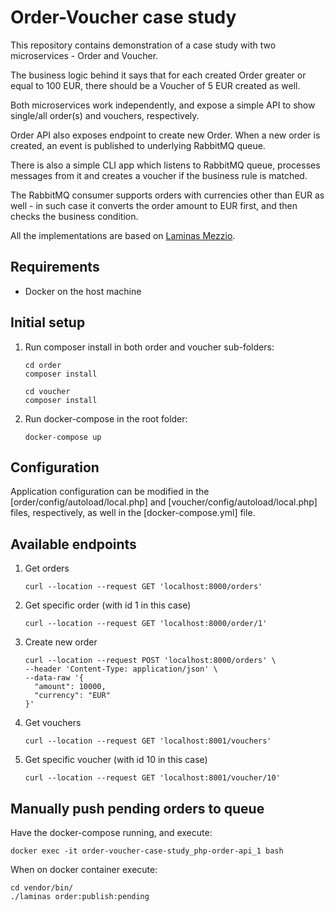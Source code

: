 # Order-Voucher case study

This repository contains demonstration of a case study with two microservices - Order and Voucher. 

The business logic behind it says that for each created Order greater or equal to 100 EUR, there should be a Voucher of 5 EUR created as well.

Both microservices work independently, and expose a simple API to show single/all order(s) and vouchers, respectively.

Order API also exposes endpoint to create new Order. When a new order is created, an event is published to underlying RabbitMQ queue.

There is also a simple CLI app which listens to RabbitMQ queue, processes messages from it and creates a voucher if the business rule is matched.

The RabbitMQ consumer supports orders with currencies other than EUR as well - in such case it converts the order amount to EUR first, and then checks the business condition.

All the implementations are based on [Laminas Mezzio](https://docs.mezzio.dev/).

## Requirements

*   Docker on the host machine

## Initial setup

1. Run composer install in both order and voucher sub-folders:

   ```shell
   cd order
   composer install
    ```
   ```shell
   cd voucher
   composer install
    ```
   
2. Run docker-compose in the root folder:

    ```shell
    docker-compose up
    ```

## Configuration

Application configuration can be modified in the [order/config/autoload/local.php] and [voucher/config/autoload/local.php] files, respectively, as well in the [docker-compose.yml] file.


## Available endpoints

1. Get orders

    ```shell
   curl --location --request GET 'localhost:8000/orders'
    ```

2. Get specific order (with id 1 in this case)

    ```shell
   curl --location --request GET 'localhost:8000/order/1'
    ```
   
3. Create new order

    ```shell
   curl --location --request POST 'localhost:8000/orders' \
    --header 'Content-Type: application/json' \
    --data-raw '{
      "amount": 10000,
      "currency": "EUR"
    }'
    ```

4. Get vouchers

    ```shell
   curl --location --request GET 'localhost:8001/vouchers'
    ```

5. Get specific voucher (with id 10 in this case)

    ```shell
   curl --location --request GET 'localhost:8001/voucher/10'
    ```

## Manually push pending orders to queue

Have the docker-compose running, and execute:

```shell
docker exec -it order-voucher-case-study_php-order-api_1 bash
```

When on docker container execute:

```shell
cd vendor/bin/
./laminas order:publish:pending
```

